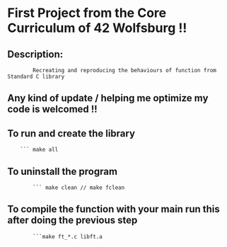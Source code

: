 # First Project from the Core Curriculum of 42 Wolfsburg !!

## Description: 
            Recreating and reproducing the behaviours of function from Standard C library 
## Any kind of update / helping me optimize my code is welcomed !!             

## To run and create the library 
        ``` make all
## To uninstall the program 
            ``` make clean // make fclean
## To compile the function with your main run this after doing the previous step
            ```make ft_*.c libft.a
           
